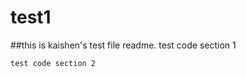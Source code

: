 # test1 
##this is kaishen's test file readme.
    test code section 1
    
    test code section 2
    
    
